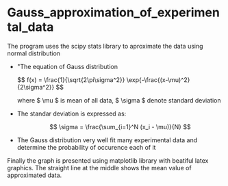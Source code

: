 # Gauss_approximation_of_experimental_data
<!DOCTYPE html>
<html>
<head>
  <meta charset="utf-8">
  <meta name="viewport" content="width=device-width">

</head>
<body>
 The program uses the scipy stats library to aproximate the data using normal distribution <br>
  
<ul>
  <li>"The equation of Gauss distribution </li>
  <p>
  $$   f(x) = \frac{1}{\sqrt{2\pi\sigma^2}} \exp{-\frac{(x-\mu)^2}{2\sigma^2}} $$ 
    
   where $ \mu $ is mean of all data, $ \sigma $ denote standard deviation
</p>
  <li>The standar deviation is expressed as:
  
  $$ \sigma = \frac{\sum_{i=1}^N (x_i - \mu)}{N} $$

</li>
  <li>The Gauss distribution very well fit many experimental data and determine the probability of occurence each of it</li>
</ul>
Finally the graph is presented using matplotlib library with beatiful latex graphics. The straight line at the middle shows the mean value of approximated data.
</body>
</html>
